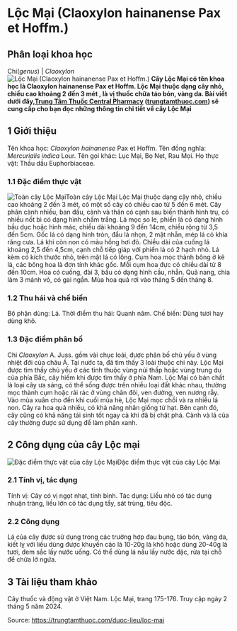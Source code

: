 # Lộc Mại (Claoxylon hainanense Pax et Hoffm.)

Phân loại khoa học  
---  
Chi(_genus_) | _Claoxylon_  
![Lộc Mại \(Claoxylon hainanense Pax et Hoffm.\)](https://trungtamthuoc.com/images/others/cay-loc-mai-0-6772.jpg)
**Cây Lộc Mại có tên khoa học là Claoxylon hainanense Pax et Hoffm. Lộc Mại thuộc dạng cây nhỏ, chiều cao khoảng 2 đến 3 mét , là vị thuốc chữa táo bón, vàng da. Bài viết dưới đây,[Trung Tâm Thuốc Central Pharmacy](https://trungtamthuoc.com/ "Trung Tâm Thuốc Central Pharmacy") ([trungtamthuoc.com](https://trungtamthuoc.com/ "trungtamthuoc.com")) sẽ cung cấp cho bạn đọc những thông tin chi tiết về cây Lộc Mại**
##  1 Giới thiệu
Tên khoa học: _Claoxylon hainanense_ Pax et Hoffm.
Tên đồng nghĩa:  _Mercurialis indica_ Lour.
Tên gọi khác: Lục Mại, Bọ Nẹt, Rau Mọi.
Họ thực vật: Thầu dầu Euphorbiaceae.
### 1.1 Đặc điểm thực vật
![Toàn cây Lộc Mại](https://trungtamthuoc.com/images/item/cay-loc-mai.jpg)Toàn cây Lộc Mại
Lộc Mại thuộc dạng cây nhỏ, chiều cao khoảng 2 đến 3 mét, có một số cây có chiều cao từ 5 đến 6 mét. Cây phân cành nhiều, ban đầu, cành và thân có cạnh sau biến thành hình trụ, có nhiều nốt bì có dạng hình chấm trắng.
Lá mọc so le, phiến lá có dạng hình bầu dục hoặc hình mác, chiều dài khoảng 9 đến 14cm, chiều rộng từ 3,5 đến 5cm. Gốc lá có dạng hình tròn, đầu lá nhọn, 2 mặt nhẵn, mép lá có khía răng cưa. Lá khi còn non có màu hồng hơi đỏ. Chiều dài của cuống lá khoảng 2,5 đến 4,5cm, cạnh chỗ tiếp giáp với phiến lá có 2 hạch nhỏ. Lá kèm có kích thước nhỏ, trên mặt lá có lông.
Cụm hoa mọc thành bông ở kẽ lá, các bông hoa là đơn tính khác gốc. Mỗi cụm hoa đực có chiều dài từ 8 đến 10cm. Hoa có cuống, đài 3, bầu có dạng hình cầu, nhẵn.
Quả nang, chia làm 3 mảnh vỏ, có gai ngắn.
Mùa hoa quả rơi vào tháng 5 đến tháng 8.
### 1.2 Thu hái và chế biến
Bộ phận dùng: Lá.
Thời điểm thu hái: Quanh năm.
Chế biến: Dùng tươi hay dùng khô.
### 1.3 Đặc điểm phân bố
Chi _Claoxylon_ A. Juss. gồm vài chục loài, được phân bố chủ yếu ở vùng nhiệt đới của châu Á. Tại nước ta, đã tìm thấy 3 loài thuộc chi này.
Lộc Mại được tìm thấy chủ yếu ở các tỉnh thuộc vùng núi thấp hoặc vùng trung du của phía Bắc, cây hiếm khi được tìm thấy ở phía Nam.
Lộc Mại có bản chất là loại cây ưa sáng, có thể sống được trên nhiều loại đất khác nhau, thường mọc thành cụm hoặc rải rác ở vùng chân đôi, ven đường, ven nương rẫy.
Vào mùa xuân cho đến khi cuối mùa hè, Lộc Mại mọc chồi và ra nhiều lá non. Cây ra hoa quả nhiều, có khả năng nhân giống từ hạt. Bên cạnh đó, cây cũng có khả năng tái sinh tốt ngay cả khi đã bị chặt phá.
Cành và lá của cây thường được sử dụng để làm phân xanh.
##  2 Công dụng của cây Lộc mại
![Đặc điểm thực vật của cây Lộc Mại](https://trungtamthuoc.com/images/item/cay-loc-mai-1.jpg)Đặc điểm thực vật của cây Lộc Mại
### 2.1 Tính vị, tác dụng
Tính vị: Cây có vị ngọt nhạt, tính bình.
Tác dụng: Liều nhỏ có tác dụng nhuận tràng, liều lớn có tác dụng tẩy, sát trùng, tiêu độc.
### 2.2 Công dụng
Lá của cây được sử dụng trong các trường hợp đau bụng, táo bón, vàng da, kiết lỵ với liều dùng được khuyến cáo là 10-20g lá khô hoặc dùng 20-40g lá tươi, đem sắc lấy nước uống. Có thể dùng lá nấu lấy nước đặc, rửa tại chỗ để chữa lở ngứa.
##  3 Tài liệu tham khảo
Cây thuốc và động vật ở Việt Nam. Lộc Mại, trang 175-176. Truy cập ngày 2 tháng 5 năm 2024.


Source: https://trungtamthuoc.com/duoc-lieu/loc-mai